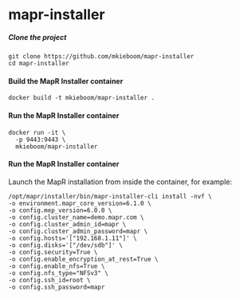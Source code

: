 # mapr-installer

##### Clone the project
```
git clone https://github.com/mkieboom/mapr-installer  
cd mapr-installer  
```

#### Build the MapR Installer container
```
docker build -t mkieboom/mapr-installer .
```

#### Run the MapR Installer container
```
docker run -it \
  -p 9443:9443 \
  mkieboom/mapr-installer
```

#### Run the MapR Installer container
Launch the MapR installation from inside the container, for example:
```
/opt/mapr/installer/bin/mapr-installer-cli install -nvf \
-o environment.mapr_core_version=6.1.0 \
-o config.mep_version=6.0.0 \
-o config.cluster_name=demo.mapr.com \
-o config.cluster_admin_id=mapr \
-o config.cluster_admin_password=mapr \
-o config.hosts='["192.168.1.11"]' \
-o config.disks='["/dev/sdb"]' \
-o config.security=True \
-o config.enable_encryption_at_rest=True \
-o config.enable_nfs=True \
-o config.nfs_type="NFSv3" \
-o config.ssh_id=root \
-o config.ssh_password=mapr
```